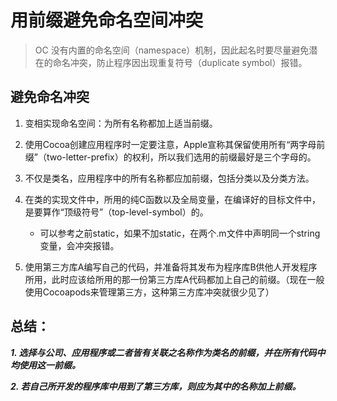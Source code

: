 # 用前缀避免命名空间冲突

> OC 没有内置的命名空间（namespace）机制，因此起名时要尽量避免潜在的命名冲突，防止程序因出现重复符号（duplicate symbol）报错。

## 避免命名冲突

1. 变相实现命名空间：为所有名称都加上适当前缀。
2. 使用Cocoa创建应用程序时一定要注意，Apple宣称其保留使用所有“两字母前缀”（two-letter-prefix）的权利，所以我们选用的前缀最好是三个字母的。
3. 不仅是类名，应用程序中的所有名称都应加前缀，包括分类以及分类方法。
4. 在类的实现文件中，所用的纯C函数以及全局变量，在编译好的目标文件中，是要算作“顶级符号”（top-level-symbol）的。
		
	* 可以参考之前static，如果不加static，在两个.m文件中声明同一个string 变量，会冲突报错。

5. 使用第三方库A编写自己的代码，并准备将其发布为程序库B供他人开发程序所用，此时应该给所用的那一份第三方库A代码都加上自己的前缀。（现在一般使用Cocoapods来管理第三方，这种第三方库冲突就很少见了）

## 总结：
***1. 选择与公司、应用程序或二者皆有关联之名称作为类名的前缀，并在所有代码中均使用这一前缀。***

***2. 若自己所开发的程序库中用到了第三方库，则应为其中的名称加上前缀。***




